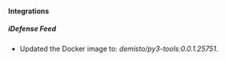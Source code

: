 
#### Integrations
##### iDefense Feed
- Updated the Docker image to: *demisto/py3-tools:0.0.1.25751*.